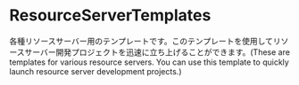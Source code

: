 # ResourceServerTemplates
各種リソースサーバー用のテンプレートです。このテンプレートを使用してリソースサーバー開発プロジェクトを迅速に立ち上げることができます。(These are templates for various resource servers. You can use this template to quickly launch resource server development projects.)
